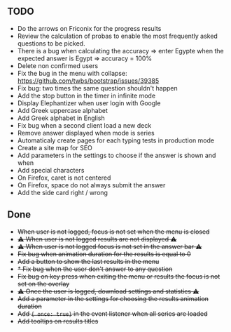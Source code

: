 ## TODO

* Do the arrows on Friconix for the progress results
* Review the calculation of probas to enable the most frequently asked questions to be picked.
* There is a bug when calculating the accuracy => enter Egypte when the expected answer is Egypt => accuracy = 100%
* Delete non confirmed users
* Fix the bug in the menu with collapse: https://github.com/twbs/bootstrap/issues/39385
* Fix bug: two times the same question shouldn't happen
* Add the stop button in the timer in infinite mode
* Display  Elephantizer when user login with Google
* Add Greek uppercase alphabet
* Add Greek alphabet in English
* Fix bug when a second client load a new deck
* Remove answer displayed when mode is series
* Automaticaly create pages for each typing tests in production mode
* Create a site map for SEO
* Add parameters in the settings to choose if the answer is shown and when
* Add special characters
* On Firefox, caret is not centered
* On Firefox, space do not always submit the answer
* Add the side card right / wrong


## Done

* ~~When user is not logged, focus is not set when the menu is closed~~
* ~~⚠ When user is not logged results are not displayed ⚠~~
* ~~⚠ When user is not logged focus is not set in the answer bar ⚠~~
* ~~Fix bug when animation duration for the results is equal to 0~~
* ~~Add a button to show the last results in the menu~~
* ~~* Fix bug when the user don't answer to any question~~
* ~~Fix bug on key press when exiting the menu or results the focus is not set on the overlay~~
* ~~⚠ Once the user is logged, download settings and statistics ⚠~~
* ~~Add a parameter in the settings for choosing the results animation duration~~
* ~~Add `{ once: true}` in the event listener when all series are loaded~~
* ~~Add tooltips on results titles~~